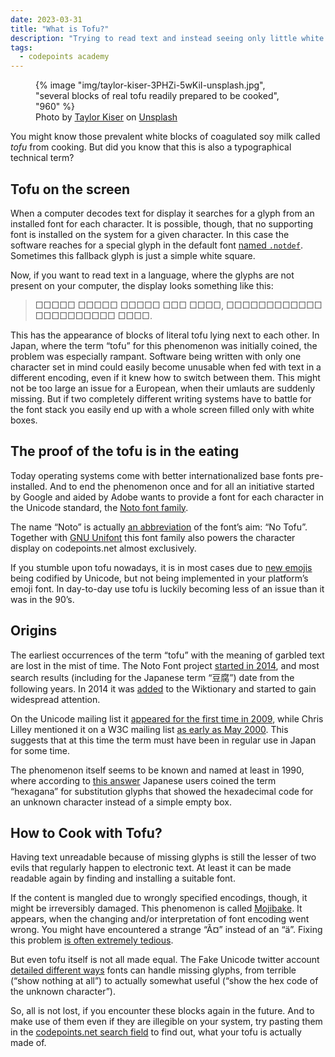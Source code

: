 ```yaml
---
date: 2023-03-31
title: "What is Tofu?"
description: "Trying to read text and instead seeing only little white boxes where letters should be? There’s a name for this phenomenon."
tags:
  - codepoints academy
---
```


<figure>
  {% image "img/taylor-kiser-3PHZi-5wKiI-unsplash.jpg", "several blocks of real tofu readily prepared to be cooked", "960" %}
  <figcaption>
    Photo by <a href="https://unsplash.com/@foodfaithfit">Taylor Kiser</a> on
    <a href="https://unsplash.com/de/fotos/3PHZi-5wKiI">Unsplash</a>
  </figcaption>
</figure>


You might know those prevalent white blocks of coagulated soy milk called
_tofu_ from cooking. But did you know that this is also a typographical
technical term?

## Tofu on the screen

When a computer decodes text for display it searches for a glyph from
an installed font for each character. It is possible, though, that
no supporting font is installed on the system for a given character. In this
case the software reaches for a special glyph in the default font [named
`.notdef`][1]. Sometimes this fallback glyph is just a simple white square.

Now, if you want to read text in a language, where the
glyphs are not present on your computer, the display looks something like this:

> □□□□□ □□□□□ □□□□□ □□□ □□□□, □□□□□□□□□□□□ □□□□□□□□□□ □□□□.

This has the appearance of blocks of literal tofu lying next to each other.
In Japan, where the term “tofu” for this phenomenon was initially coined, the
problem was especially rampant. Software being written with only one
character set in mind could easily become unusable when fed with text in a
different encoding, even if it knew how to switch between them. This might not
be too large an issue for a European, when their umlauts are suddenly missing.
But if two completely different writing systems have to battle for the font
stack you easily end up with a whole screen filled only with white boxes.

## The proof of the tofu is in the eating

Today operating systems come with better internationalized base fonts
pre-installed. And to end the phenomenon once and for all an initiative
started by Google and aided by Adobe wants to provide a font for each character
in the Unicode standard, the [Noto font family](https://fonts.google.com/noto).

The name “Noto” is actually [an abbreviation][2] of the font’s aim: “No Tofu”.
Together with [GNU Unifont][unifont] this font family also powers the character
display on codepoints.net almost exclusively.

If you stumble upon tofu nowadays, it is in most cases due to [new
emojis][em-latest] being codified by Unicode, but not being implemented in your
platform’s emoji font. In day-to-day use tofu is luckily becoming less of an
issue than it was in the 90’s.

## Origins

The earliest occurrences of the term “tofu” with the meaning of garbled text are
lost in the mist of time. The Noto Font project [started in 2014][3], and
most search results (including for the Japanese term “豆腐”) date from the
following years. In 2014 it was [added][4] to the Wiktionary and started to
gain widespread attention.

On the Unicode mailing list it [appeared for the first time in 2009][5], while
Chris Lilley mentioned it on a W3C mailing list [as early as May 2000][6]. This
suggests that at this time the term must have been in regular use in Japan for
some time.

The phenomenon itself seems to be known and named at least in 1990, where
according to [this answer][7] Japanese users coined the term “hexagana” for
substitution glyphs that showed the hexadecimal code for an unknown character
instead of a simple empty box.

## How to Cook with Tofu?

Having text unreadable because of missing glyphs is still the lesser of two
evils that regularly happen to electronic text. At least it can be made
readable again by finding and installing a suitable font.

If the content is mangled due to wrongly specified encodings, though, it might
be irreversibly damaged. This phenomenon is called [Mojibake][8]. It appears,
when the changing and/or interpretation of font encoding went wrong. You might
have encountered a strange “Ã¤” instead of an “ä”. Fixing this problem [is
often extremely tedious][9].

But even tofu itself is not all made equal. The Fake Unicode twitter account
[detailed different ways][10] fonts can handle missing glyphs, from terrible
(“show nothing at all”) to actually somewhat useful (“show the hex code of the
unknown character”).

So, all is not lost, if you encounter these blocks again in the future. And to
make use of them even if they are illegible on your system, try pasting them
in the [codepoints.net search field](https://codepoints.net/search) to find
out, what your tofu is actually made of.

[1]: https://learn.microsoft.com/de-de/typography/opentype/spec/recom#glyph-0-the-notdef-glyph
[2]: https://en.wikipedia.org/wiki/Noto_fonts#Etymology
[3]: https://lwn.net/Articles/613284/
[4]: https://en.wiktionary.org/w/index.php?title=%E8%B1%86%E8%85%90&oldid=25190670
[5]: http://www.unicode.org/mail-arch/unicode-ml/y2009-m03/0102.html
[6]: https://lists.w3.org/Archives/Public/www-svg/2000May/0102.html
[7]: https://english.stackexchange.com/a/352613/18098
[8]: https://en.wikipedia.org/wiki/Mojibake
[9]: https://text-mode.tumblr.com/post/31409503070/russian-postmen-fix-an-error-caused-by-an
[10]: https://twitter.com/FakeUnicode/status/1194628388473819137
[em-latest]: https://emojipedia.org/draft-emojis/
[unifont]: https://unifoundry.com/unifont/
